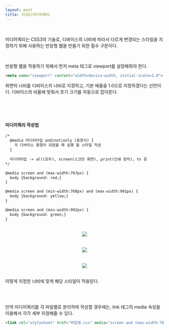 ```yaml
---
layout: post
title: (CSS)미디어쿼리
---
```


<br>

미디어쿼리는 CSS3의 기술로, 디바이스의 너비에 따라서 다르게 변경되는 스타일을 지정하기 위해 사용하는 반응형 웹을 만들기 위한 필수 구문이다.

<br>

반응형 웹을 적용하기 위해서 먼저 meta 태그로 viewport를 설정해줘야 한다.

``` html
<meta name="viewport" content="width=device-width, initial-scale=1.0">
```

화면의 너비를 디바이스의 너비로 지정하고, 기본 배율을 1.0으로 지정하겠다는 선언이다. 디바이스의 비율에 맞춰서 초기 크기를 자동으로 잡아준다.

<br>
<br>
<br>

#### 미디어쿼리 작성법

``` html
/*
  @media 미디어타입 and|not|only (표현식) {
    각 디바이스 환경이 되었을 때 실행 할 스타일 작성
  }
  
  미디어타입 -> all(모두), screen(스크린 화면), print(인쇄 장치), tv 등
*/

@media screen and (max-width:767px) {
  body {background: red;}
}

@media screen and (min-width:768px) and (max-width:991px) {
  body {background: yellow;}
}

@media screen and (min-width:992px) {
  body {background: green;}
}
```


<br>
<center><img src="https://hyeyeong1011.github.io/img/media1.png"></center>
<br>  
<br>
<center><img src="https://hyeyeong1011.github.io/img/media2.png"></center>
<br>  
<br>
<center><img src="https://hyeyeong1011.github.io/img/media3.png"></center>
<br>

이렇게 지정한 너비에 맞게 해당 스타일이 적용된다.

<br>
<br>

만약 미디어쿼리를 각 파일별로 분리하여 작성할 경우에는, link 태그의 media 속성을 이용해서 각각 세부 지정해줄 수 있다.

``` html
<link rel="stylesheet" href="파일명.css" media="screen and (max-width:767px)">
```





<br>
